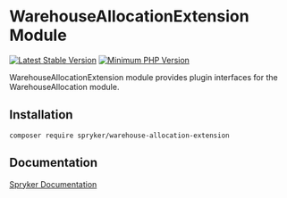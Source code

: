 # WarehouseAllocationExtension Module
[![Latest Stable Version](https://poser.pugx.org/spryker/warehouse-allocation-extension/v/stable.svg)](https://packagist.org/packages/spryker/warehouse-allocation-extension)
[![Minimum PHP Version](https://img.shields.io/badge/php-%3E%3D%208.2-8892BF.svg)](https://php.net/)

WarehouseAllocationExtension module provides plugin interfaces for the WarehouseAllocation module.

## Installation

```
composer require spryker/warehouse-allocation-extension
```

## Documentation

[Spryker Documentation](https://docs.spryker.com)
